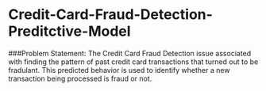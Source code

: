 # Credit-Card-Fraud-Detection-Preditctive-Model

###Problem Statement:
The Credit Card Fraud Detection issue associated with finding the pattern of past credit card transactions that turned out to be fradulant. This predicted behavior is used to identify whether a new transaction being processed is fraud or not.

